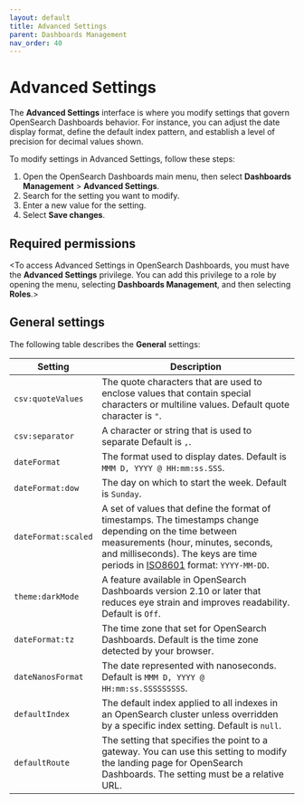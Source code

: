 ```yaml
---
layout: default
title: Advanced Settings
parent: Dashboards Management
nav_order: 40
---
```


# Advanced Settings

The **Advanced Settings** interface is where you modify settings that govern OpenSearch Dashboards behavior. For instance, you can adjust the date display format, define the default index pattern, and establish a level of precision for decimal values shown.

To modify settings in Advanced Settings, follow these steps:

1. Open the OpenSearch Dashboards main menu, then select **Dashboards Management** > **Advanced Settings**.
2. Search for the setting you want to modify.
3. Enter a new value for the setting. 
4. Select **Save changes**.

## Required permissions

<To access Advanced Settings in OpenSearch Dashboards, you must have the **Advanced Settings** privilege. You can add this privilege to a role by opening the menu, selecting **Dashboards Management**, and then selecting **Roles**.><This is example text and needs to be tailored for Dashboards.>

## General settings

The following table describes the **General** settings:

Setting  | Description  |
---------|--------------|
`csv:quoteValues`  |  The quote characters that are used to enclose values that contain special characters or multiline values. Default quote character is `"`.  |
`csv:separator`  | A character or string that is used to separate Default is `,`.  |
`dateFormat`  | The format used to display dates. Default is `MMM D, YYYY @ HH:mm:ss.SSS`.  |
`dateFormat:dow`  | The day on which to start the week. Default is `Sunday`.  |
`dateFormat:scaled`  | A set of values that define the format of timestamps. The timestamps change depending on the time between measurements (hour, minutes, seconds, and milliseconds). The keys are time periods in [ISO8601](https://www.iso.org/iso-8601-date-and-time-format.html) format: `YYYY-MM-DD`.   |
`theme:darkMode` | A feature available in OpenSearch Dashboards version 2.10 or later that reduces eye strain and improves readability. Default is `Off`.  |
`dateFormat:tz`  | The time zone that set for OpenSearch Dashboards. Default is the time zone detected by your browser.  |
`dateNanosFormat`  | The date represented with nanoseconds. Default is `MMM D, YYYY @ HH:mm:ss.SSSSSSSSS`.  |
`defaultIndex`  | The default index applied to all indexes in an OpenSearch cluster unless overridden by a specific index setting. Default is `null`.  |
`defaultRoute`  | The setting that specifies the point to a gateway. You can use this setting to modify the landing page for OpenSearch Dashboards. The setting must be a relative URL.  |
 

